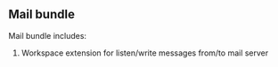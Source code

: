 ## Mail bundle

Mail bundle includes:

1. Workspace extension for listen/write messages from/to mail server
